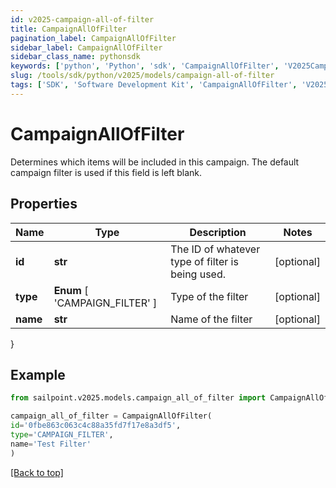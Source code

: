 ```yaml
---
id: v2025-campaign-all-of-filter
title: CampaignAllOfFilter
pagination_label: CampaignAllOfFilter
sidebar_label: CampaignAllOfFilter
sidebar_class_name: pythonsdk
keywords: ['python', 'Python', 'sdk', 'CampaignAllOfFilter', 'V2025CampaignAllOfFilter'] 
slug: /tools/sdk/python/v2025/models/campaign-all-of-filter
tags: ['SDK', 'Software Development Kit', 'CampaignAllOfFilter', 'V2025CampaignAllOfFilter']
---
```


# CampaignAllOfFilter

Determines which items will be included in this campaign. The default campaign filter is used if this field is left blank.

## Properties

Name | Type | Description | Notes
------------ | ------------- | ------------- | -------------
**id** | **str** | The ID of whatever type of filter is being used. | [optional] 
**type** |  **Enum** [  'CAMPAIGN_FILTER' ] | Type of the filter | [optional] 
**name** | **str** | Name of the filter | [optional] 
}

## Example

```python
from sailpoint.v2025.models.campaign_all_of_filter import CampaignAllOfFilter

campaign_all_of_filter = CampaignAllOfFilter(
id='0fbe863c063c4c88a35fd7f17e8a3df5',
type='CAMPAIGN_FILTER',
name='Test Filter'
)

```
[[Back to top]](#) 

